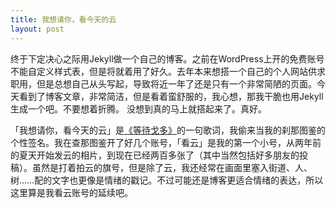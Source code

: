 ```yaml
---
title: 我想请你，看今天的云
layout: post
---
```


终于下定决心之际用Jekyll做一个自己的博客。之前在WordPress上开的免费账号不能自定义样式表，但是将就着用了好久。去年本来想搭一个自己的个人网站供求职用，但是总想自己从头写起，导致将近一年了还是只有一个非常简陋的页面。今天看到了博客文章，非常简洁，但是看着蛮舒服的，我心想，那我干脆也用Jekyll生成一个吧。不要想着折腾。
没想到真的马上就搭起来了。真好。

「我想请你，看今天的云」是[《等待戈多》](https://www.youtube.com/watch?v=RRR4CsYogyQ)的一句歌词，我偷来当我的刹那图鉴的个性签名。我在查那图鉴开了好几个账号，「看云」是我的第一个小号，从两年前的夏天开始发云的相片，到现在已经两百多张了（其中当然包括好多朋友的投稿）。虽然是打着拍云的旗号，但是除了云，我还经常在画面里塞入街道、人、树……配的文字也更像是情绪的戳记。不过可能还是博客更适合情绪的表达，所以这里算是我看云账号的延续吧。

